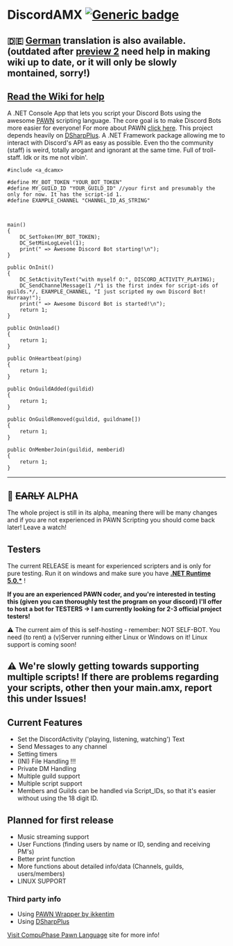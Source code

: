 # DiscordAMX  [![Generic badge](https://img.shields.io/github/v/release/michael-fa/DiscordAMX?include_prereleases)](https://github.com/michael-fa/DiscordAMX/releases)

## :de: [German](https://github.com/michael-fa/DiscordAMX/blob/master/german_readme.md) translation is also available. **(outdated after [preview 2](https://github.com/michael-fa/DiscordAMX/release) need help in making wiki up to date, or it will only be slowly montained, sorry!)**
## [Read the Wiki for help](https://github.com/michael-fa/DiscordAMX/wiki)


A .NET Console App that lets you script your Discord Bots using the awesome [PAWN](https://github.com/pawn-lang) scripting language.
The core goal is to make Discord Bots more easier for everyone!
For more about PAWN [click here](https://www.compuphase.com/pawn/pawn.htm).
This project depends heavily on [DSharpPlus](https://dsarpplus.github.io). A .NET Framework package allowing me to interact with Discord's API as easy as possible.
Even tho the community (staff) is weird, totally arogant and ignorant at the same time. Full of troll-staff.
Idk or its me not vibin'.
```
#include <a_dcamx>

#define MY_BOT_TOKEN "YOUR_BOT_TOKEN"
#define MY_GUILD_ID "YOUR_GUILD_ID" //your first and presumably the only for now. It has the script-id 1.
#define EXAMPLE_CHANNEL "CHANNEL_ID_AS_STRING"



main()
{
	DC_SetToken(MY_BOT_TOKEN);
    DC_SetMinLogLevel(1);
	print(" => Awesome Discord Bot starting!\n");
}

public OnInit()
{
	DC_SetActivityText("with myself O:", DISCORD_ACTIVITY_PLAYING);
	DC_SendChannelMessage(1 /*1 is the first index for script-ids of guilds.*/, EXAMPLE_CHANNEL, "I just scripted my own Discord Bot! Hurraay!");
	print(" => Awesome Discord Bot is started!\n");
	return 1;
}

public OnUnload()
{
    return 1;
}

public OnHeartbeat(ping)
{
    return 1;
}

public OnGuildAdded(guildid)
{
    return 1;
}

public OnGuildRemoved(guildid, guildname[])
{
    return 1;
}

public OnMemberJoin(guildid, memberid)
{
    return 1;
}
```

---

## :construction: ~~EARLY~~ ALPHA

The whole project is still in its alpha, meaning there will be many changes and if you are not experienced in PAWN Scripting you should come back later! Leave a watch! 

## Testers
The current RELEASE is meant for experienced scripters and is only for pure testing.
Run it on windows and make sure you have <b>[.NET Runtime 5.0.*](https://dotnet.microsoft.com/download/dotnet/5.0)</b> ! 

**If you are an experienced PAWN coder, and you're interested in testing this (given you can thoroughly test the program on your discord)
I'll offer to host a bot for TESTERS -> I am currently looking for 2-3 official project testers!**

:warning: The current aim of this is self-hosting - remember: NOT SELF-BOT. You need (to rent) a (v)Server running either Linux or Windows on it!
Linux support is coming soon!


## :warning: We're slowly getting towards supporting multiple scripts! If there are problems regarding your scripts, other then your main.amx, report this under Issues! 


## Current Features
* Set the DiscordActivity ('playing, listening, watching') Text 
* Send Messages to any channel 
* Setting timers
* (INI) File Handling !!!
* Private DM Handling
* Multiple guild support
* Multiple script support
* Members and Guilds can be handled via Script_IDs, so that it's easier without using the 18 digit ID.


## Planned for first release
* Music streaming support
* User Functions (finding users by name or ID, sending and receiving PM's)
* Better print function
* More functions about detailed info/data (Channels, guilds, users/members)
* LINUX SUPPORT

### Third party info
* Using [PAWN Wrapper by ikkentim](https://github.com/ikkentim/AMXWrapper)
* Using [DSharpPlus](https://github.com/DSharpPlus/DSharpPlus)

[Visit CompuPhase Pawn Language](https://www.compuphase.com/pawn/pawn.htm) site for more info!
